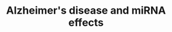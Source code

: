 ---
annotations:
- id: PW:0000013
  parent: disease pathway
  type: Pathway Ontology
  value: disease pathway
- id: PW:0000015
  parent: disease pathway
  type: Pathway Ontology
  value: Alzheimer's disease pathway
- id: DOID:10652
  parent: central nervous system disease
  type: Disease Ontology
  value: Alzheimer's disease
authors:
- Nsalomonis
- Thomas
- Khanspers
- MaintBot
- AlexanderPico
- Jmelius
- Egonw
- Fehrhart
- Lovnish.thakur
- Susan
- Eweitz
citedin:
- link: PMC8170991
- link: PMC7592670
description: 'This pathway displays current genes, proteolytic events and other processes
  associated with the progression of Alzheimer''s disease. Note: mitochondrial associated
  genes Cx I through Cx V are not currently included, as these correspond to over
  a hundred distinct factors. See below source URL for more information.   Proteins
  on this pathway have targeted assays available via the [https://assays.cancer.gov/available_assays?wp_id=WP2059
  CPTAC Assay Portal]'
last-edited: 2021-06-29
organisms:
- Homo sapiens
redirect_from:
- /index.php/Pathway:WP2059
- /instance/WP2059
- /instance/WP2059_rr119468
revision: r119468
schema-jsonld:
- '@context': https://schema.org/
  '@id': https://wikipathways.github.io/pathways/WP2059.html
  '@type': Dataset
  creator:
    '@type': Organization
    name: WikiPathways
  description: 'This pathway displays current genes, proteolytic events and other
    processes associated with the progression of Alzheimer''s disease. Note: mitochondrial
    associated genes Cx I through Cx V are not currently included, as these correspond
    to over a hundred distinct factors. See below source URL for more information.   Proteins
    on this pathway have targeted assays available via the [https://assays.cancer.gov/available_assays?wp_id=WP2059
    CPTAC Assay Portal]'
  keywords:
  - ADAM10
  - ADAM17
  - ADRM1
  - AGEs
  - AKT1
  - AKT2
  - AKT3
  - AMBRA1
  - APAF1
  - APBB1
  - APC
  - APC2
  - APH1A
  - APH1B
  - APOE
  - APP
  - APP intracellular domain
  - APP-C83
  - APP-C99
  - ARAF
  - ATF4
  - ATF6
  - ATG101
  - ATG13
  - ATG14
  - ATG2A
  - ATG2B
  - ATP2A1
  - ATP2A2
  - ATP2A3
  - AXIN1
  - AXIN2
  - BACE1
  - BAD
  - BECN1
  - BECN2
  - BID
  - BRAF
  - CACNA1C
  - CACNA1D
  - CACNA1F
  - CACNA1S
  - CALM1
  - CALM2
  - CALM3
  - CALML3
  - CALML4
  - CALML5
  - CALML6
  - CAPN1
  - CAPN2
  - CASP12
  - CASP3
  - CASP7
  - CASP8
  - CASP9
  - CDK5
  - CDK5R1 / p25
  - CDK5R1 / p35
  - CHRNA7
  - CHUK
  - CSF1
  - CSNK1A1
  - CSNK1A1L
  - CSNK1E
  - CSNK2A1
  - CSNK2A2
  - CSNK2A3
  - CSNK2B
  - CTNNB1
  - CYBB
  - CYCS
  - Ca2+
  - Cu+
  - DDIT3
  - DKK1
  - DKK2
  - DKK4
  - DVL1
  - DVL2
  - DVL3
  - EIF2AK2
  - EIF2AK3
  - EIF2S1
  - ERN1
  - FADD
  - FAS
  - FRAT1
  - FRAT2
  - FZD1
  - FZD10
  - FZD2
  - FZD3
  - FZD4
  - FZD5
  - FZD6
  - FZD7
  - FZD8
  - FZD9
  - Fe2+
  - GAPDH
  - GNAQ
  - GPR83
  - GRIN1
  - GRIN2A
  - GRIN2B
  - GRIN2C
  - GRIN2D
  - GSK3B
  - HRAS
  - HSD17B10
  - Hydrogen peroxide
  - IDE
  - IKBKB
  - IL1A
  - IL1B
  - IL6
  - INS
  - INSR
  - IP3
  - IRS1
  - IRS2
  - IRS4
  - ITPR1
  - ITPR2
  - ITPR3
  - KIF5A
  - KIF5B
  - KIF5C
  - KLC1
  - KLC2
  - KLC3
  - KLC4
  - KRAS
  - LPL
  - LRP1
  - LRP5
  - LRP6
  - MAP2K1
  - MAP2K2
  - MAP2K7
  - MAP3K5
  - MAPK1
  - MAPK10
  - MAPK3
  - MAPK8
  - MAPK9
  - MAPT
  - MCU
  - MIR101
  - MIR132
  - MIR29A
  - MIR29B1
  - MIR29C
  - MME
  - MTOR
  - NAC fragment
  - NAE1
  - NCSTN
  - NFKB1
  - 'NO'
  - NOS1
  - NOS2
  - NOX1
  - NOX4
  - NRAS
  - NRBF2
  - ONOO-
  - P3 peptide
  - PI3P
  - PIK3C3
  - PIK3CA
  - PIK3CB
  - PIK3CD
  - PIK3R1
  - PIK3R2
  - PIK3R3
  - PIK3R4
  - PIP3
  - PLCB1
  - PLCB2
  - PLCB3
  - PLCB4
  - PPID
  - PPIF
  - PPP3CA
  - PPP3CB
  - PPP3CC
  - PPP3R1
  - PPP3R2
  - PSEN1
  - PSEN2
  - PSENEN
  - PSMA1
  - PSMA2
  - PSMA3
  - PSMA4
  - PSMA5
  - PSMA6
  - PSMA7
  - PSMA8
  - PSMB1
  - PSMB2
  - PSMB3
  - PSMB4
  - PSMB5
  - PSMB6
  - PSMB7
  - PSMC1
  - PSMC2
  - PSMC3
  - PSMC4
  - PSMC5
  - PSMC6
  - PSMD1
  - PSMD12
  - PSMD13
  - PSMD14
  - PSMD2
  - PSMD3
  - PSMD4
  - PSMD6
  - PSMD7
  - PSMD8
  - PSMD9
  - PTGS2
  - RAF1
  - RAGE
  - RB1CC1
  - RELA
  - RTN3
  - RTN4
  - RYR3
  - SEM1
  - SLC25A31
  - SLC25A4
  - SLC25A5
  - SLC25A6
  - SNCA
  - TNF
  - TNFRSF1A
  - TPTEP2-CSNK1E
  - TRAF2
  - TUBA1A
  - TUBA1B
  - TUBA1C
  - TUBA3C
  - TUBA3D
  - TUBA3E
  - TUBA4A
  - TUBA8
  - TUBAL3
  - TUBB
  - TUBB1
  - TUBB2A
  - TUBB2B
  - TUBB3
  - TUBB4A
  - TUBB4B
  - TUBB6
  - TUBB8
  - ULK1
  - ULK2
  - VDAC1
  - VDAC2
  - VDAC3
  - WIPI1
  - WIPI2
  - WNT1
  - WNT10A
  - WNT10B
  - WNT11
  - WNT16
  - WNT2
  - WNT2B
  - WNT3
  - WNT3A
  - WNT4
  - WNT5A
  - WNT5B
  - WNT6
  - WNT7A
  - WNT7B
  - XBP1
  - beta-amyloid protein 40
  - beta-amyloid protein 42
  - p50 ATF6
  - sAPP alpha
  - sAPP beta
  - superoxide
  license: CC0
  name: Alzheimer's disease and miRNA effects
seo: CreativeWork
title: Alzheimer's disease and miRNA effects
wpid: WP2059
---